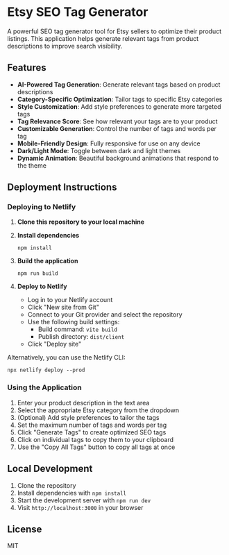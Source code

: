 # Etsy SEO Tag Generator

A powerful SEO tag generator tool for Etsy sellers to optimize their product listings. This application helps generate relevant tags from product descriptions to improve search visibility.

## Features

- **AI-Powered Tag Generation**: Generate relevant tags based on product descriptions
- **Category-Specific Optimization**: Tailor tags to specific Etsy categories
- **Style Customization**: Add style preferences to generate more targeted tags
- **Tag Relevance Score**: See how relevant your tags are to your product
- **Customizable Generation**: Control the number of tags and words per tag
- **Mobile-Friendly Design**: Fully responsive for use on any device
- **Dark/Light Mode**: Toggle between dark and light themes
- **Dynamic Animation**: Beautiful background animations that respond to the theme

## Deployment Instructions

### Deploying to Netlify

1. **Clone this repository to your local machine**

2. **Install dependencies**
   ```
   npm install
   ```

3. **Build the application**
   ```
   npm run build
   ```

4. **Deploy to Netlify**
   - Log in to your Netlify account
   - Click "New site from Git"
   - Connect to your Git provider and select the repository
   - Use the following build settings:
     - Build command: `vite build`
     - Publish directory: `dist/client`
   - Click "Deploy site"

Alternatively, you can use the Netlify CLI:
```
npx netlify deploy --prod
```

### Using the Application

1. Enter your product description in the text area
2. Select the appropriate Etsy category from the dropdown
3. (Optional) Add style preferences to tailor the tags
4. Set the maximum number of tags and words per tag
5. Click "Generate Tags" to create optimized SEO tags
6. Click on individual tags to copy them to your clipboard
7. Use the "Copy All Tags" button to copy all tags at once

## Local Development

1. Clone the repository
2. Install dependencies with `npm install`
3. Start the development server with `npm run dev`
4. Visit `http://localhost:3000` in your browser

## License

MIT
